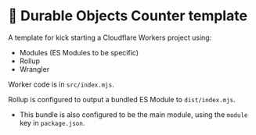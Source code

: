 # 👷 Durable Objects Counter template

A template for kick starting a Cloudflare Workers project using:

- Modules (ES Modules to be specific)
- Rollup
- Wrangler

Worker code is in `src/index.mjs`.

Rollup is configured to output a bundled ES Module to `dist/index.mjs`.

- This bundle is also configured to be the main module, using the `module` key in `package.json`.